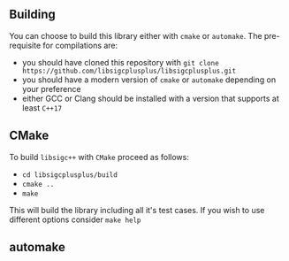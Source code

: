Building
--------

You can choose to build this library either with `cmake` or `automake`.
The pre-requisite for compilations are:

- you should have cloned this repository with `git clone https://github.com/libsigcplusplus/libsigcplusplus.git`
- you should have a modern version of `cmake` or `automake` depending on your preference
- either GCC or Clang should be installed with a version that supports at least `C++17`

## CMake

To build `libsigc++` with `CMake` proceed as follows:

- `cd libsigcplusplus/build`
- `cmake ..`
- `make`

This will build the library including all it's test cases. If you wish to use different options consider `make help`

## automake

